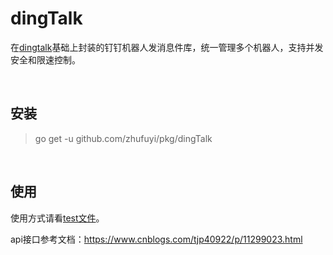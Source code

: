# dingTalk

在[dingtalk](github.com/CatchZeng/dingtalk)基础上封装的钉钉机器人发消息件库，统一管理多个机器人，支持并发安全和限速控制。

<br>

## 安装

> go get -u github.com/zhufuyi/pkg/dingTalk

<br>

## 使用

使用方式请看[test文件](./dingTalk_test.go)。

api接口参考文档：https://www.cnblogs.com/tjp40922/p/11299023.html
